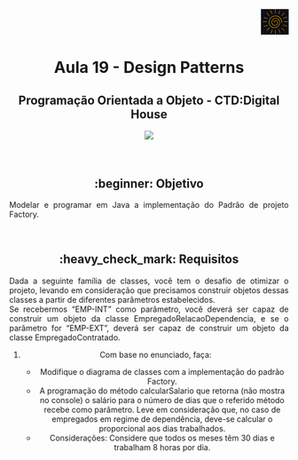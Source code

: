<div align="right"> <img src="https://github.com/lipollis/Imagens-Git/blob/main/sun%20-%20git.jpg" width="50px"/> </div>

<h1 align="center"> Aula 19 - Design Patterns </h1>
<h2 align="center"> Programação Orientada a Objeto - CTD:Digital House </h2>

<div align="center">
  <img src="https://cdn.jsdelivr.net/gh/devicons/devicon/icons/java/java-original-wordmark.svg" width="70px"/>
  <br>
  <br>
  

<br>
<h2>:beginner: Objetivo</h2>

<p align="justify">Modelar e programar em Java a implementação do Padrão de projeto Factory.</p>

<br>
<h2>:heavy_check_mark: Requisitos </h2>

<p align="justify">Dada a seguinte família de classes, você tem o desafio de otimizar o projeto, levando
em consideração que precisamos construir objetos dessas classes a partir de diferentes
parâmetros estabelecidos.<br>
Se recebermos “EMP-INT” como parâmetro, você deverá ser capaz de construir um
objeto da classe EmpregadoRelacaoDependencia, e se o parâmetro for “EMP-EXT”,
deverá ser capaz de construir um objeto da classe EmpregadoContratado.<br></p>


<ol>
  <li>Com base no enunciado, faça:</li>
    <ul>
      <li>Modifique o diagrama de classes com a implementação do padrão Factory.</li>
      <li>A programação do método calcularSalario que retorna (não mostra no console) o
salário para o número de dias que o referido método recebe como parâmetro. Leve em
consideração que, no caso de empregados em regime de dependência, deve-se calcular
o proporcional aos dias trabalhados.</li>
      <li>Considerações: Considere que todos os meses têm 30 dias e trabalham 8 horas por dia.</li>

  </ul>
</ol>
